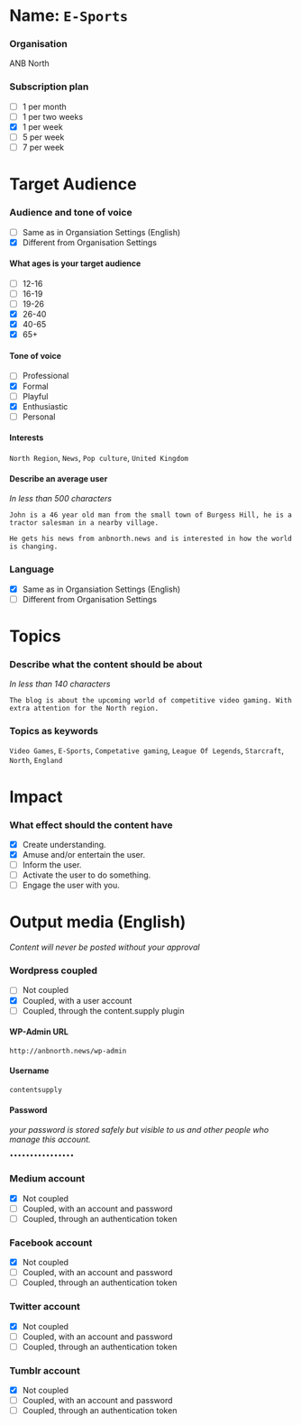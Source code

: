 # Name: `E-Sports`

### Organisation
ANB North

### Subscription plan
- [ ] 1 per month
- [ ] 1 per two weeks
- [x] 1 per week
- [ ] 5 per week
- [ ] 7 per week

# Target Audience

### Audience and tone of voice
- [ ] Same as in Organsiation Settings (English)
- [x] Different from Organisation Settings

#### What ages is your target audience
- [ ] 12-16
- [ ] 16-19
- [ ] 19-26
- [x] 26-40
- [x] 40-65
- [x] 65+

#### Tone of voice
- [ ] Professional
- [x] Formal
- [ ] Playful
- [x] Enthusiastic
- [ ] Personal

#### Interests

`North Region`, `News`, `Pop culture`, `United Kingdom`

#### Describe an average user
_In less than 500 characters_

    John is a 46 year old man from the small town of Burgess Hill, he is a tractor salesman in a nearby village.

    He gets his news from anbnorth.news and is interested in how the world is changing.

### Language
- [x] Same as in Organsiation Settings (English)
- [ ] Different from Organisation Settings

# Topics

### Describe what the content should be about
_In less than 140 characters_

    The blog is about the upcoming world of competitive video gaming. With extra attention for the North region.

### Topics as keywords

`Video Games`, `E-Sports`, `Competative gaming`, `League Of Legends`, `Starcraft`, `North`, `England`

# Impact

### What effect should the content have

- [x] Create understanding.
- [x] Amuse and/or entertain the user.
- [ ] Inform the user.
- [ ] Activate the user to do something.
- [ ] Engage the user with you.

# Output media (English)
_Content will never be posted without your approval_

### Wordpress coupled
- [ ] Not coupled
- [x] Coupled, with a user account
- [ ] Coupled, through the content.supply plugin

#### WP-Admin URL
    http://anbnorth.news/wp-admin

#### Username
    contentsupply

#### Password
_your password is stored safely but visible to us and other people who manage this account._

    ••••••••••••••••

### Medium account
- [x] Not coupled
- [ ] Coupled, with an account and password
- [ ] Coupled, through an authentication token

### Facebook account
- [x] Not coupled
- [ ] Coupled, with an account and password
- [ ] Coupled, through an authentication token

### Twitter account
- [x] Not coupled
- [ ] Coupled, with an account and password
- [ ] Coupled, through an authentication token

### Tumblr account
- [x] Not coupled
- [ ] Coupled, with an account and password
- [ ] Coupled, through an authentication token

